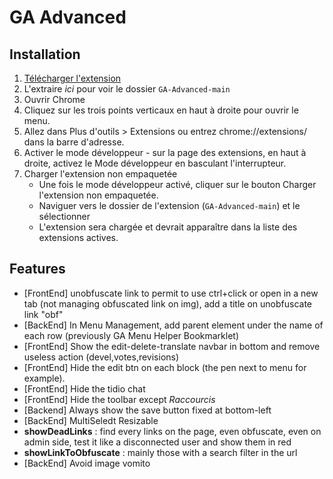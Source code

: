 # GA Advanced

## Installation

1. [Télécharger l'extension](https://codeload.github.com/RobinDev/GA-Advanced/zip/refs/heads/main)
2. L'extraire _ici_ pour voir le dossier `GA-Advanced-main`
3. Ouvrir Chrome
4. Cliquez sur les trois points verticaux en haut à droite pour ouvrir le menu.
5. Allez dans Plus d'outils > Extensions ou entrez chrome://extensions/ dans la barre d'adresse.
6. Activer le mode développeur - sur la page des extensions, en haut à droite, activez le Mode développeur en basculant l'interrupteur.
7. Charger l'extension non empaquetée
   - Une fois le mode développeur activé, cliquer sur le bouton Charger l'extension non empaquetée.
   - Naviguer vers le dossier de l'extension (`GA-Advanced-main`) et le sélectionner
   - L'extension sera chargée et devrait apparaître dans la liste des extensions actives.

## Features

- [FrontEnd] unobfuscate link to permit to use ctrl+click or open in a new tab (not managing obfuscated link on img), add a title on unobfuscate link "obf"
- [BackEnd] In Menu Management, add parent element under the name of each row (previously GA Menu Helper Bookmarklet)
- [FrontEnd] Show the edit-delete-translate navbar in bottom and remove useless action (devel,votes,revisions)
- [FrontEnd] Hide the edit btn on each block (the pen next to menu for example).
- [FrontEnd] Hide the tidio chat
- [FrontEnd] Hide the toolbar except _Raccourcis_
- [Backend] Always show the save button fixed at bottom-left
- [BackEnd] MultiSeledt Resizable
- **showDeadLinks** : find every links on the page, even obfuscate, even on admin side, test it like a disconnected user and show them in red
- **showLinkToObfuscate** : mainly those with a search filter in the url
- [BackEnd] Avoid image vomito
